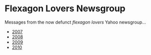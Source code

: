 # Flexagon Lovers Newsgroup

Messages from the now defunct *flexagon lovers* Yahoo newsgroup...

* [2007](2007.md)
* [2008](2008.md)
* [2009](2009.md)
* [2010](2010.md)
